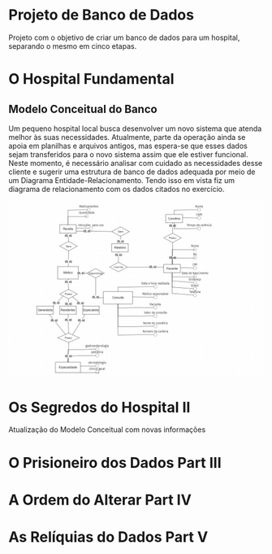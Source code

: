 # Projeto de Banco de Dados 
Projeto com o objetivo de criar um banco de dados para um hospital, separando o mesmo em cinco etapas.
# O Hospital  Fundamental 
## Modelo Conceitual do Banco
Um pequeno hospital local busca desenvolver um novo sistema que atenda melhor às suas necessidades. Atualmente, parte da operação ainda se apoia em planilhas e arquivos antigos, mas espera-se que esses dados sejam transferidos para o novo sistema assim que ele estiver funcional. Neste momento, é necessário analisar com cuidado as necessidades desse cliente e sugerir uma estrutura de banco de dados adequada por meio de um Diagrama Entidade-Relacionamento.
Tendo isso em vista fiz um diagrama de relacionamento com os dados citados no exercício.

![alt text](modeloconceitual.png)
#
# Os Segredos do Hospital II
Atualização do Modelo Conceitual com novas informações






# O Prisioneiro dos Dados Part III







# A Ordem do Alterar Part IV







# As Relíquias do Dados Part V





